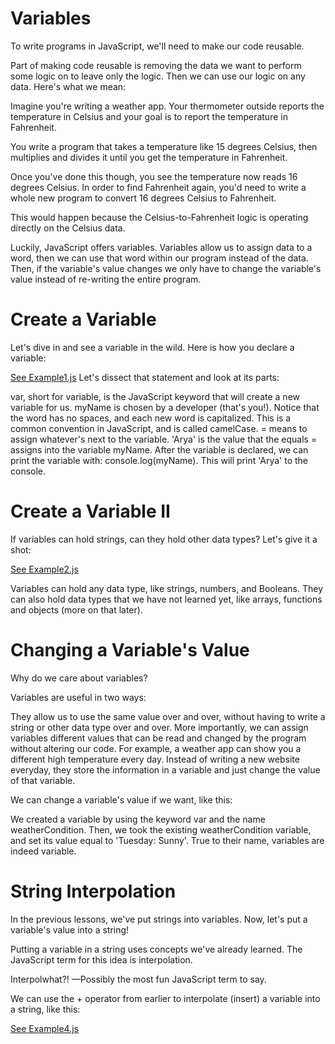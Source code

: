 
# Variables
To write programs in JavaScript, we'll need to make our code reusable.

Part of making code reusable is removing the data we want to perform some logic on to leave only the logic. Then we can use our logic on any data. Here's what we mean:

Imagine you're writing a weather app. Your thermometer outside reports the temperature in Celsius and your goal is to report the temperature in Fahrenheit.

You write a program that takes a temperature like 15 degrees Celsius, then multiplies and divides it until you get the temperature in Fahrenheit.

Once you've done this though, you see the temperature now reads 16 degrees Celsius. In order to find Fahrenheit again, you'd need to write a whole new program to convert 16 degrees Celsius to Fahrenheit.

This would happen because the Celsius-to-Fahrenheit logic is operating directly on the Celsius data.

Luckily, JavaScript offers variables. Variables allow us to assign data to a word, then we can use that word within our program instead of the data. Then, if the variable's value changes we only have to change the variable's value instead of re-writing the entire program.



# Create a Variable
Let's dive in and see a variable in the wild. Here is how you declare a variable:

[See Example1.js](https://github.com/19cah/learn/blob/master/javascript/Variables/example1.js)
Let's dissect that statement and look at its parts:

var, short for variable, is the JavaScript keyword that will create a new variable for us.
myName is chosen by a developer (that's you!). Notice that the word has no spaces, and each new word is capitalized. This is a common convention in JavaScript, and is called camelCase.
= means to assign whatever's next to the variable.
'Arya' is the value that the equals = assigns into the variable myName.
After the variable is declared, we can print the variable with: console.log(myName). This will print 'Arya' to the console.

# Create a Variable II
If variables can hold strings, can they hold other data types? Let's give it a shot:

[See Example2.js](https://github.com/19cah/learn/blob/master/javascript/Variables/example2.js)

Variables can hold any data type, like strings, numbers, and Booleans. They can also hold data types that we have not learned yet, like arrays, functions and objects (more on that later).

# Changing a Variable's Value
Why do we care about variables?

Variables are useful in two ways:

They allow us to use the same value over and over, without having to write a string or other data type over and over.
More importantly, we can assign variables different values that can be read and changed by the program without altering our code.
For example, a weather app can show you a different high temperature every day. Instead of writing a new website everyday, they store the information in a variable and just change the value of that variable.

We can change a variable's value if we want, like this:



We created a variable by using the keyword var and the name weatherCondition.
Then, we took the existing weatherCondition variable, and set its value equal to 'Tuesday: Sunny'.
True to their name, variables are indeed variable.

# String Interpolation
In the previous lessons, we've put strings into variables. Now, let's put a variable's value into a string!

Putting a variable in a string uses concepts we've already learned. The JavaScript term for this idea is interpolation.

Interpolwhat?! —Possibly the most fun JavaScript term to say.

We can use the + operator from earlier to interpolate (insert) a variable into a string, like this:

[See Example4.js](https://github.com/19cah/learn/blob/master/javascript/Variables/example4.js)
